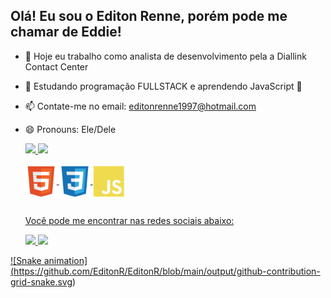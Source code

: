 ## Olá! Eu sou o Editon Renne, porém pode me chamar de Eddie!


- 🔭 Hoje eu trabalho como analista de desenvolvimento pela a Diallink Contact Center
- 🌱 Estudando programação FULLSTACK e aprendendo JavaScript 🚀
- 📫 Contate-me no email: editonrenne1997@hotmail.com
- 😄 Pronouns: Ele/Dele

  <div>
    <a href="https://github.com/EditonR">
    <img height="180em" src="https://github-readme-stats.vercel.app/api?username=EditonR&show_icons=true&theme=dark&include_all_commits=true&count_private=true"/>
    <img height="180em" src="https://github-readme-stats.vercel.app/api/top-langs/?username=EditonR&layout=compact&langs_count=16&theme=dark"/>
  </div>

  <div style="display: inline_block"><br>
  <img align="center" alt="Editon-HTML" height="50" width"40" src="https://raw.githubusercontent.com/devicons/devicon/master/icons/html5/html5-original.svg">
  <img align="center" alt="Editon-CSS" height="50" width"40" src="https://raw.githubusercontent.com/devicons/devicon/master/icons/css3/css3-original.svg">
  <img align="center" alt="Editon-Js" height="50" width"40" src="https://raw.githubusercontent.com/devicons/devicon/master/icons/javascript/javascript-plain.svg">
  </div>

  ##

  <div>
    <p>Você pode me encontrar nas redes sociais abaixo:</p>
    <a href ="https://www.instagram.com/eddieesqed/" target="_blank"><img src="https://img.shields.io/badge/Instagram-E4405F?style=for-the-badge&logo=instagram&logoColor=white" target="_blank"</a>
    <a href ="https://www.linkedin.com/in/editon-renne-016196251/" target="_blank"><img src="https://img.shields.io/badge/LinkedIn-0077B5?style=for-the-badge&logo=linkedin&logoColor=white" target="_blank"</a>
    
  </div>

![Snake animation] (https://github.com/EditonR/EditonR/blob/main/output/github-contribution-grid-snake.svg)
  


